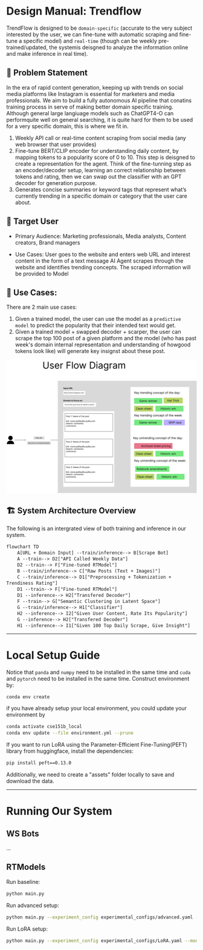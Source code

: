 # Design Manual: Trendflow
TrendFlow is designed to be `domain-specific` (accurate to the very subject interested by the user, we can fine-tune with automatic scraping and fine-tune a specific model) and `real-time` (though can be weekly pre-trained/updated, the systemis deisgned to analyze the information online and make inference in real time).

## 🎯 Problem Statement
In the era of rapid content generation, keeping up with trends on social media platforms like Instagram is essential for marketers and media professionals. We aim to build a fully autonomous AI pipeline that conatins training process in serve of making better domain specific training. Although general large langiuage models such as ChatGPT4-O can performquite well on general searching, it is quite hard for them to be used for a very specific domain, this is where we fit in.

1. Weekly API call or real-time content scraping from social media (any web browser that user provides)
2. Fine-tune BERT/CLIP encoder for understanding daily content, by mapping tokens to a popularity score of 0 to 10. This step is deisgned to create a representation for the agent. Think of the fine-tunning step as an encoder/decoder setup, learning an correct relationship between tokens and rating, then we can swap out the classifier with an GPT decoder for generation purpose.
3. Generates concise summaries or keyword tags that represent what’s currently trending in a specific domain or category that the user care about.

## 🧠 Target User
- Primary Audience: Marketing professionals, Media analysts, Content creators, Brand managers

- Use Cases: User goes to the website and enters web URL and interest content in the form of a text message AI Agent scrapes through the website and identifies trending concepts. The scraped information will be provided to Model

## 👤 Use Cases:
There are 2 main use cases:
1. Given a trained model, the user can use the model as a `predictive model` to predict the popularity that their intended text would get.
2. Given a trained model + swapped decoder + scarper, the user can scrape the top 100 post of a given platform and the model (who has past week's domain internal representation and understanding of howgood tokens look like) will generate key insignst about these post.

![User Interaction Flow](assets/images/User_Digram.png)

## 🏗️ System Architecture Overview
The following is an intergrated view of both training and inference in our system.

```mermaid
flowchart TD
    A[URL + Domain Input] --train/inference--> B[Scrape Bot]
    A --train--> D2["API Called Weekly Data"]
    D2 --train--> F["Fine-tuned RTModel"]
    B --train/inference--> C["Raw Posts (Text + Images)"]
    C --train/inference--> D1["Preprocessing + Tokenization + Trendiness Rating"]
    D1 --train--> F["Fine-tuned RTModel"]
    D1 --inference--> H2["Transfered Decoder"]
    F --train--> G["Semantic Clustering in Latent Space"]
    G --train/inference--> H1["Classifier"]
    H2 --inference--> I2["Given User Content, Rate Its Popularity"]
    G --inference--> H2["Transfered Decoder"]
    H1 --inference--> I1["Given 100 Top Daily Scrape, Give Insight"]

```

---

# Local Setup Guide
Notice that `panda` and `numpy` need to be installed in the same time and `cuda` and `pytorch` need to be installed in the same time. Construct environment by:

```bash
conda env create
```
if you have already setup your local environment, you could update your environment by

```bash
conda activate cse151b_local
conda env update --file environment.yml --prune
```

If you want to run LoRA using the Parameter-Efficient Fine-Tuning(PEFT) library from huggingface, install the dependencies:
```bash
pip install peft==0.13.0
```

Additionally, we need to create a "assets" folder locally to save and download the data.

---

# Running Our System

## WS Bots
...

## RTModels

Run baseline:
```bash
python main.py
```

Run advanced setup:
```bash
python main.py --experiment_config experimental_configs/advanced.yaml --model_config model_configs/advanced.yaml

```

Run LoRA setup:
```bash
python main.py --experiment_config experimental_configs/LoRA.yaml --model_config model_configs/LoRA.yaml
```
